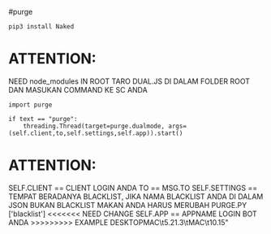 #purge
```
pip3 install Naked
```
# ATTENTION:
<p>NEED node_modules IN ROOT
TARO DUAL.JS DI DALAM FOLDER ROOT
DAN MASUKAN COMMAND KE SC ANDA</p>


```
import purge

if text == "purge":
    threading.Thread(target=purge.dualmode, args=(self.client,to,self.settings,self.app)).start()
```


# ATTENTION:
<p>
SELF.CLIENT == CLIENT LOGIN ANDA
TO == MSG.TO
SELF.SETTINGS == TEMPAT BERADANYA BLACKLIST, JIKA NAMA BLACKLIST ANDA DI DALAM JSON BUKAN BLACKLIST MAKAN
ANDA HARUS MERUBAH PURGE.PY ['blacklist'] <<<<<<< NEED CHANGE
SELF.APP == APPNAME LOGIN BOT ANDA >>>>>>>>> EXAMPLE DESKTOPMAC\t5.21.3\tMAC\t10.15"
</p>

